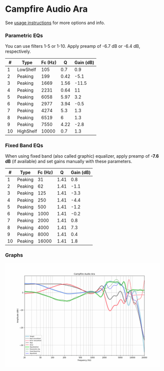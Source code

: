 # Campfire Audio Ara
See [usage instructions](https://github.com/jaakkopasanen/AutoEq#usage) for more options and info.

### Parametric EQs
You can use filters 1-5 or 1-10. Apply preamp of -6.7 dB or -6.4 dB, respectively.

|   # | Type      |   Fc (Hz) |    Q |   Gain (dB) |
|-----|-----------|-----------|------|-------------|
|   1 | LowShelf  |       105 | 0.7  |         0.9 |
|   2 | Peaking   |       199 | 0.42 |        -5.1 |
|   3 | Peaking   |      1669 | 1.56 |       -11.5 |
|   4 | Peaking   |      2231 | 0.64 |        11   |
|   5 | Peaking   |      6058 | 5.97 |         3.2 |
|   6 | Peaking   |      2977 | 3.94 |        -0.5 |
|   7 | Peaking   |      4274 | 5.3  |         1.3 |
|   8 | Peaking   |      6519 | 6    |         1.3 |
|   9 | Peaking   |      7550 | 4.22 |        -2.8 |
|  10 | HighShelf |     10000 | 0.7  |         1.3 |

### Fixed Band EQs
When using fixed band (also called graphic) equalizer, apply preamp of **-7.6 dB** (if available) and set gains manually with these parameters.

|   # | Type    |   Fc (Hz) |    Q |   Gain (dB) |
|-----|---------|-----------|------|-------------|
|   1 | Peaking |        31 | 1.41 |         0.8 |
|   2 | Peaking |        62 | 1.41 |        -1.1 |
|   3 | Peaking |       125 | 1.41 |        -3.3 |
|   4 | Peaking |       250 | 1.41 |        -4.4 |
|   5 | Peaking |       500 | 1.41 |        -1.2 |
|   6 | Peaking |      1000 | 1.41 |        -0.2 |
|   7 | Peaking |      2000 | 1.41 |         0.8 |
|   8 | Peaking |      4000 | 1.41 |         7.3 |
|   9 | Peaking |      8000 | 1.41 |         0.4 |
|  10 | Peaking |     16000 | 1.41 |         1.8 |

### Graphs
![](./Campfire%20Audio%20Ara.png)
